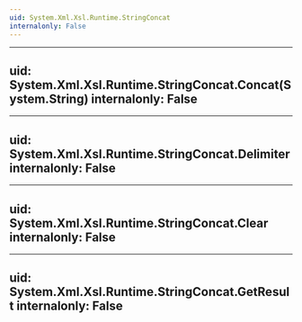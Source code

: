 ```yaml
---
uid: System.Xml.Xsl.Runtime.StringConcat
internalonly: False
---
```


---
uid: System.Xml.Xsl.Runtime.StringConcat.Concat(System.String)
internalonly: False
---

---
uid: System.Xml.Xsl.Runtime.StringConcat.Delimiter
internalonly: False
---

---
uid: System.Xml.Xsl.Runtime.StringConcat.Clear
internalonly: False
---

---
uid: System.Xml.Xsl.Runtime.StringConcat.GetResult
internalonly: False
---
